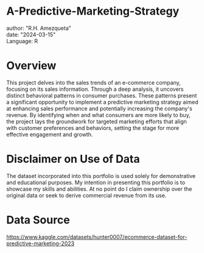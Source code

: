 # A-Predictive-Marketing-Strategy

author: "R.H. Amezqueta"  
date: "2024-03-15"  
Language: R

# **Overview**

This project delves into the sales trends of an e-commerce company, focusing on its sales information. Through a deep analysis, it uncovers distinct behavioral patterns in consumer purchases. These patterns present a significant opportunity to implement a predictive marketing strategy aimed at enhancing sales performance and potentially increasing the company's revenue. By identifying when and what consumers are more likely to buy, the project lays the groundwork for targeted marketing efforts that align with customer preferences and behaviors, setting the stage for more effective engagement and growth.

# **Disclaimer on Use of Data**  
The dataset incorporated into this portfolio is used solely for demonstrative and educational purposes. My intention in presenting this portfolio is to showcase my skills and abilities. At no point do I claim ownership over the original data or seek to derive commercial revenue from its use.


# **Data Source**
https://www.kaggle.com/datasets/hunter0007/ecommerce-dataset-for-predictive-marketing-2023
